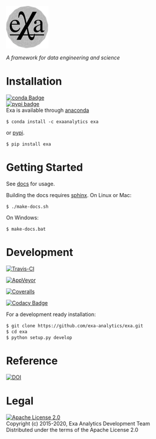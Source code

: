 [![exa logo](docs/source/static/logo.png)](https://exa-analytics.github.io) 

*A framework for data engineering and science*


# Installation
[![conda Badge](https://anaconda.org/exaanalytics/exa/badges/installer/conda.svg)](https://conda.anaconda.org/exaanalytics)  
[![pypi badge](https://badge.fury.io/py/exa.svg)](https://badge.fury.io/py/exa)  
Exa is available through [anaconda](https://www.continuum.io/downloads)

    $ conda install -c exaanalytics exa

or [pypi](https://pypi.python.org/pypi).

    $ pip install exa


# Getting Started
See [docs](https://exa-analytics.github.io/exa/) for usage. 

Building the docs requires [sphinx](http://www.sphinx-doc.org/en/stable). On Linux or Mac:

    $ ./make-docs.sh

On Windows:

    $ make-docs.bat


# Development
[![Travis-CI](https://travis-ci.org/exa-analytics/exa.svg?branch=master)](https://travis-ci.org/exa-analytics/exa)

[![AppVeyor](https://ci.appveyor.com/api/projects/status/9ufeeu5p623sifmr/branch/master?svg=true)](https://ci.appveyor.com/project/avmarchenko/exa/branch/master)

[![Coveralls](https://coveralls.io/repos/github/exa-analytics/exa/badge.svg)](https://coveralls.io/github/exa-analytics/exa)

[![Codacy Badge](https://api.codacy.com/project/badge/Grade/d7f1c1b3e8f14153b67d54f7f7ccdd05)](https://www.codacy.com/app/exa-analytics/exa-org?utm_source=github.com&amp;utm_medium=referral&amp;utm_content=exa-analytics/exa&amp;utm_campaign=Badge_Grade)

For a development ready installation:

    $ git clone https://github.com/exa-analytics/exa.git
    $ cd exa
    $ python setup.py develop


# Reference
[![DOI](https://zenodo.org/badge/23807/exa-analytics/exa.svg)](https://zenodo.org/badge/latestdoi/23807/exa-analytics/exa)  


# Legal
[![Apache License 2.0](http://img.shields.io/:license-apache-blue.svg?style=flat-square)](http://www.apache.org/licenses/LICENSE-2.0)  
Copyright (c) 2015-2020, Exa Analytics Development Team  
Distributed under the terms of the Apache License 2.0  
